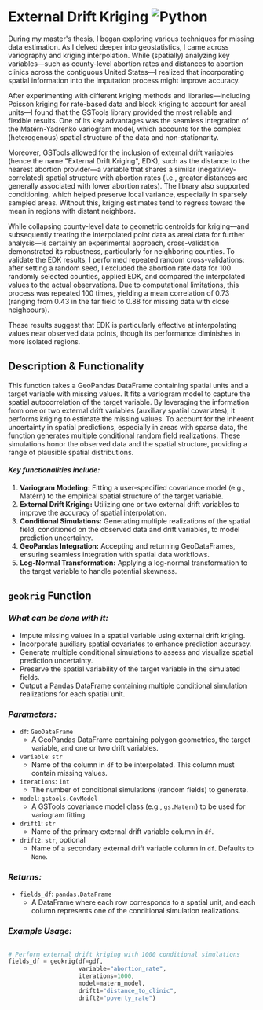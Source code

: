 # External Drift Kriging ![Python](https://img.shields.io/badge/Python-3.8-blue.svg)

During my master's thesis, I began exploring various techniques for missing data estimation. As I delved deeper into geostatistics, I came across variography and kriging interpolation. 
While (spatially) analyzing key variables—such as county-level abortion rates and distances to abortion clinics across the contiguous United States—I realized that incorporating spatial information into the imputation process might improve accuracy.

After experimenting with different kriging methods and libraries—including Poisson kriging for rate-based data and block kriging to account for areal units—I found that the GSTools library provided the most reliable and flexible results. 
One of its key advantages was the seamless integration of the Matérn-Yadrenko variogram model, which accounts for the complex (heterogenous) spatial structure of the data and non-stationarity. 

Moreover, GSTools allowed for the inclusion of external drift variables (hence the name "External Drift Kriging", EDK), such as the distance to the nearest abortion provider—a variable that shares a similar (negativley-correlated) spatial structure with abortion rates (i.e., greater distances are generally associated with lower abortion rates). 
The library also supported conditioning, which helped preserve local variance, especially in sparsely sampled areas. Without this, kriging estimates tend to regress toward the mean in regions with distant neighbors.

While collapsing county-level data to geometric centroids for kriging—and subsequently treating the interpolated point data as areal data for further analysis—is certainly an experimental approach, cross-validation demonstrated its robustness, particularly for neighboring counties. 
To validate the EDK results, I performed repeated random cross-validations: after setting a random seed, I excluded the abortion rate data for 100 randomly selected counties, applied EDK, and compared the interpolated values to the actual observations. 
Due to computational limitations, this process was repeated 100 times, yielding a mean correlation of 0.73 (ranging from 0.43 in the far field to 0.88 for missing data with close neighbours). 

These results suggest that EDK is particularly effective at interpolating values near observed data points, though its performance diminishes in more isolated regions.


## **Description & Functionality**

This function takes a GeoPandas DataFrame containing spatial units and a target variable with missing values. It fits a variogram model to capture the spatial autocorrelation of the target variable. By leveraging the information from one or two external drift variables (auxiliary spatial covariates), it performs kriging to estimate the missing values. To account for the inherent uncertainty in spatial predictions, especially in areas with sparse data, the function generates multiple conditional random field realizations. These simulations honor the observed data and the spatial structure, providing a range of plausible spatial distributions.

#### *Key functionalities include:*

1. **Variogram Modeling:** Fitting a user-specified covariance model (e.g., Matérn) to the empirical spatial structure of the target variable.
2. **External Drift Kriging:** Utilizing one or two external drift variables to improve the accuracy of spatial interpolation.
3. **Conditional Simulations:** Generating multiple realizations of the spatial field, conditioned on the observed data and drift variables, to model prediction uncertainty.
4. **GeoPandas Integration:** Accepting and returning GeoDataFrames, ensuring seamless integration with spatial data workflows.
5. **Log-Normal Transformation:** Applying a log-normal transformation to the target variable to handle potential skewness.

## **`geokrig` Function**

### *What can be done with it:*

- Impute missing values in a spatial variable using external drift kriging.
- Incorporate auxiliary spatial covariates to enhance prediction accuracy.
- Generate multiple conditional simulations to assess and visualize spatial prediction uncertainty.
- Preserve the spatial variability of the target variable in the simulated fields.
- Output a Pandas DataFrame containing multiple conditional simulation realizations for each spatial unit.

### *Parameters:*

- `df`: `GeoDataFrame`
    - A GeoPandas DataFrame containing polygon geometries, the target variable, and one or two drift variables.
- `variable`: `str`
    - Name of the column in `df` to be interpolated. This column must contain missing values.
- `iterations`: `int`
    - The number of conditional simulations (random fields) to generate.
- `model`: `gstools.CovModel`
    - A GSTools covariance model class (e.g., `gs.Matern`) to be used for variogram fitting.
- `drift1`: `str`
    - Name of the primary external drift variable column in `df`.
- `drift2`: `str`, optional
    - Name of a secondary external drift variable column in `df`. Defaults to `None`.

### *Returns:*

- `fields_df`: `pandas.DataFrame`
    - A DataFrame where each row corresponds to a spatial unit, and each column represents one of the conditional simulation realizations.

### *Example Usage:*

```python

# Perform external drift kriging with 1000 conditional simulations
fields_df = geokrig(df=gdf,
                    variable="abortion_rate",
                    iterations=1000,
                    model=matern_model,
                    drift1="distance_to_clinic",
                    drift2="poverty_rate")
